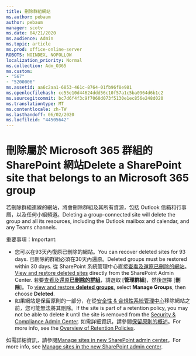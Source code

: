 ```yaml
---
title: 刪除群組網站
ms.author: pebaum
author: pebaum
manager: scotv
ms.date: 04/21/2020
ms.audience: Admin
ms.topic: article
ms.prod: office-online-server
ROBOTS: NOINDEX, NOFOLLOW
localization_priority: Normal
ms.collection: Adm_O365
ms.custom:
- "567"
- "5200006"
ms.assetid: aa6c2aa1-6853-461c-8764-01fb96f8e981
ms.openlocfilehash: cc55e10d44624ddd56c10f57a1c5ba0964d6b1c2
ms.sourcegitcommit: bc7d6f4f3c9f7060d073f5130e1ec856e248d020
ms.translationtype: MT
ms.contentlocale: zh-TW
ms.lasthandoff: 06/02/2020
ms.locfileid: "44505642"
---
```

# <a name="delete-a-sharepoint-site-that-belongs-to-an-microsoft-365-group"></a><span data-ttu-id="3e0e8-102">刪除屬於 Microsoft 365 群組的 SharePoint 網站</span><span class="sxs-lookup"><span data-stu-id="3e0e8-102">Delete a SharePoint site that belongs to an Microsoft 365 group</span></span>

<span data-ttu-id="3e0e8-103">若刪除群組連線的網站，將會刪除群組及其所有資源，包括 Outlook 信箱和行事曆，以及任何小組頻道。</span><span class="sxs-lookup"><span data-stu-id="3e0e8-103">Deleting a group-connected site will delete the group and all its resources, including the Outlook mailbox and calendar, and any Teams channels.</span></span>
  
<span data-ttu-id="3e0e8-104">重要事項：</span><span class="sxs-lookup"><span data-stu-id="3e0e8-104">Important:</span></span>

- <span data-ttu-id="3e0e8-105">您可以在93天內復原已刪除的網站。</span><span class="sxs-lookup"><span data-stu-id="3e0e8-105">You can recover deleted sites for 93 days.</span></span> <span data-ttu-id="3e0e8-106">已刪除的群組必須在30天內還原。</span><span class="sxs-lookup"><span data-stu-id="3e0e8-106">Deleted groups must be restored within 30 days.</span></span> <span data-ttu-id="3e0e8-107">從 SharePoint 系統管理中心直接[查看及還原已刪除的網站](https://admin.microsoft.com/sharepoint?page=recyclebin&modern=true)。</span><span class="sxs-lookup"><span data-stu-id="3e0e8-107">[View and restore deleted sites](https://admin.microsoft.com/sharepoint?page=recyclebin&modern=true) directly from the SharePoint Admin Center.</span></span> <span data-ttu-id="3e0e8-108">若要[查看及還原**已刪除的群組**](https://outlook.office.com/people/group/deleted)，請選取 [**管理群組**]，然後選擇 [**刪除**]。</span><span class="sxs-lookup"><span data-stu-id="3e0e8-108">To [view and restore **deleted groups**](https://outlook.office.com/people/group/deleted), select **Manage Groups**, then choose **Deleted**.</span></span>
- <span data-ttu-id="3e0e8-109">如果網站是保留原則的一部分，在從[安全性 & 合規性系統管理中心](https://protection.office.com/?rfr=AdminCenter#/retention)移除網站之前，您可能無法將其刪除。</span><span class="sxs-lookup"><span data-stu-id="3e0e8-109">If the site is part of a retention policy, you may not be able to delete it until the site is removed from the [Security & Compliance Admin Center](https://protection.office.com/?rfr=AdminCenter#/retention).</span></span> <span data-ttu-id="3e0e8-110">如需詳細資訊，請參閱[保留原則的概述](https://docs.microsoft.com/microsoft-365/compliance/retention-policies)。</span><span class="sxs-lookup"><span data-stu-id="3e0e8-110">For more info, see the [Overview of Retention Policies](https://docs.microsoft.com/microsoft-365/compliance/retention-policies).</span></span>
  
<span data-ttu-id="3e0e8-111">如需詳細資訊，請參閱[Manage sites in new SharePoint admin center](https://docs.microsoft.com/sharepoint/manage-sites-in-new-admin-center)。</span><span class="sxs-lookup"><span data-stu-id="3e0e8-111">For more info, see [Manage sites in the new SharePoint admin center](https://docs.microsoft.com/sharepoint/manage-sites-in-new-admin-center).</span></span>
